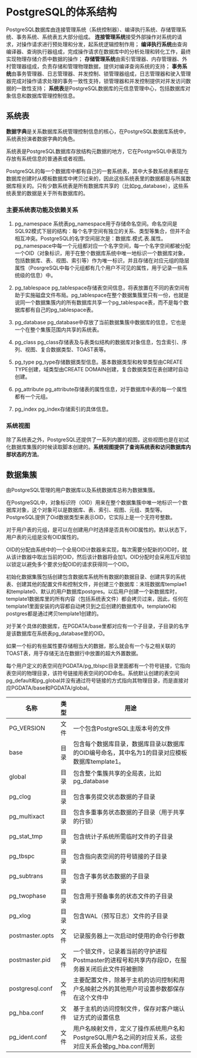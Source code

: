 # PostgreSQL的体系结构

PostgreSQL数据库由连接管理系统（系统控制器）、编译执行系统、存储管理系统、事务系统、系统表五大部分组成。
**连接管理系统**接受外部操作对系统的请求，对操作请求进行预处理和分发，起系统逻辑控制作用；
**编译执行系统**由查询编译器、查询执行器组成，完成操作请求在数据库中的分析处理和转化工作，最终实现物理存储介质中数据的操作；
**存储管理系统**由索引管理器、内存管理器、外村管理器组成，负责存储和管理物理数据，提供对编译查询系统的支持；
**事务系统**由事务管理器、日志管理器、并发控制、锁管理器组成，日志管理器和驶入管理器完成对操作请求处理的事务一致性支持，锁管理器和并发控制提供对并发访问数据的一致性支持；
**系统表**是PostgreSQL数据库的元信息管理中心，包括数据库对象信息和数据库管理控制信息。

## 系统表

**数据字典**是关系数据库系统管理控制信息的核心，在PostgreSQL数据库系统中，系统表扮演者数据字典的角色。

系统表是PostgreSQL数据库存放结构元数据的地方，它在PostgreSQL中表现为存放有系统信息的普通表或者视图。

PostgreSQL的每一个数据库中都有自己的一套系统表，其中大多数系统表都是在数据库创建时从模板数据库中拷贝过来的，因此这些系统表里的数据都是与所属数据库相关的。只有少数系统表是所有数据库共享的（比如pg_database），这些系统表里的数据是关于所有数据库的。

### 主要系统表功能及依赖关系

1. pg_namespace
   系统表pg_namespace用于存储命名空间。命名空间是SQL92模式下层的结构：每个名字空间有独立的关系、类型等集合，但并不会相互冲突。PostgreSQL的名字空间层次是：数据库.模式.表.属性。
   pg_namespace中每一个元组都对应一个名字空间，每一个名字空间都被分配一个OID（对象标识，用于在整个数据库系统中唯一地标识一个数据库对象，包括数据库、表、视图、索引等）作为唯一标识，并且存储在对应元组的隐层属性（PosrgreSQL中每个元组都有几个用户不可见的属性，用于记录一些系统级的信息）中。

2. pg_tablespace
   pg_tablespace存储表空间信息，将表放置在不同的表空间有助于实施磁盘文件布局。pg_tablespace在整个数据集簇里只有一份，也就是说同一个数据集簇内的所有数据库共享一个pg_tablespace表，而不是每个数据库都有自己的pg_tablespace表。

3. pg_database
   pg_database中存放了当前数据集簇中数据库的信息，它也是一个在整个集簇范围内共享的系统表。

4. pg_class
   pg_class存储表及与表类似结构的数据库对象信息，包含索引、序列、视图、复合数据类型、TOAST表等。

5. pg_type
   pg_type存储数据类型信息。基本数据类型和枚举类型由CREATE TYPE创建，域类型由CREATE DOMAIN创建，复合数据类型在表创建时自动创建。

6. pg_attribute
   pg_attribute存储表的属性信息，对于数据库中表的每一个属性都有一个元组。

7. pg_index
   pg_index存储索引的具体信息。

### 系统视图

除了系统表之外，PostgreSQL还提供了一系列内置的视图，这些视图也是在初试化数据库集簇的时候读取脚本创建的。**系统视图提供了查询系统表和访问数据库内部状态的方法**。

## 数据集簇

由PostgreSQL管理的用户数据库以及系统数据库总称为数据集簇。

在PostgreSQL中，对象标识符（OID）用来在整个数据集簇中唯一地标识一个数据库对象，这个对象可以是数据库、表、索引、视图、元组、类型等。PostgreSQL提供了Oid数据类型来表示OID，它实际上是一个无符号整数。

对于用户表的元组，是可以在创建用户时选择是否具有OID属性的。默认状态下，用户表的元组是没有OID属性的。

OID的分配由系统中的一个全局OID计数器来实现，每次需要分配新的OID时，就从该计数器中取出当前的OID，然后该计数器将会加1。OID分配时会采用互斥锁加以锁定以避免多个要求分配OID的请求获得同一个OID。

初始化数据集簇包括创建包含数据库系统所有数据的数据目录、创建共享的系统表、创建其他的配置文件和控制文件，并创建三个数据库：末班数据库templae1和template0、默认的用户数据库postgres。以后用户创建一个新数据库时，template1数据库里的所有内容（包括系统表文件）都会拷贝过来，因此，任何在template1里面安装的内容都自动拷贝到之后创建的数据库中。template0和postgres都是通过拷贝template1创建的。

对于某个具体的数据库，在PGDATA/base里都对应有一个子目录，子目录的名字是该数据库在系统表pg_database里的OID。

如果一个标的有些属性要存储相当大的数据，那么就会有一个与之相关联的TOAST表，用于存储无法在数据行中放置的超大外置数据。

每个用户定义的表空间在PGDATA/pg_tblspc目录里面都有一个符号链接，它指向表空间的物理目录，该符号链接用表空间的OID命名。系统默认创建的表空间pg_default和pg_global并没有通过符号链接的方式指向其物理目录，而是直接对应PGDATA/base和PGDATA/global。

| 名称            | 类型  | 用途                                                                                                  |
| --------------- | :---: | ----------------------------------------------------------------------------------------------------- |
| PG_VERSION      | 文件  | 一个包含PostgreSQL主版本号的文件                                                                      |
| base            | 目录  | 包含每个数据库目录，数据库目录以数据库的OID编号命名，其中名为1的目录对应模板数据库template1。         |
| global          | 目录  | 包含整个集簇共享的全局表，比如pg_database                                                             |
| pg_clog         | 目录  | 包含事务提交状态数据的子目录                                                                          |
| pg_multixact    | 目录  | 包含多重事务状态数据的子目录（用于共享的行锁）                                                        |
| pg_stat_tmp     | 目录  | 包含统计子系统所需临时文件的子目录                                                                    |
| pg_tbspc        | 目录  | 包含指向表空间的符号链接的子目录                                                                      |
| pg_subtrans     | 目录  | 包含子事务状态数据的子目录                                                                            |
| pg_twophase     | 目录  | 包含用于预备事务的状态文件的子目录                                                                    |
| pg_xlog         | 目录  | 包含WAL（预写日志）文件的子目录                                                                       |
| postmaster.opts | 文件  | 记录服务器上一次启动时使用的命令行参数                                                                |
| postmaster.pid  | 文件  | 一个锁文件，记录着当前的守护进程Postmaster的进程号和共享内存段ID，在服务器关闭后此文件将被删除        |
| postgresql.conf | 文件  | 主要配置文件，除基于主机的访问控制和用户名映射之外的其他用户可设置参数都保存在这个文件中              |
| pg_hba.conf     | 文件  | 基于主机的访问控制文件，保存对客户端认证方式的设置信息                                                |
| pg_ident.conf   | 文件  | 用户名映射文件，定义了操作系统用户名和PostgreSQL用户名之间的对应关系，这些对应关系会被pg_hba.conf用到 |
